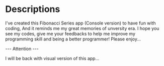 # Descriptions

I've created this Fibonacci Series app (Console version) to have fun with coding, And it reminds me my great memories of unversity era.
I hope you see my codes, give me your feedbacks to help me improve my programming skill and being a better programmer!
Please enjoy...

--- Attention ---

I will be back with visual version of this app...
